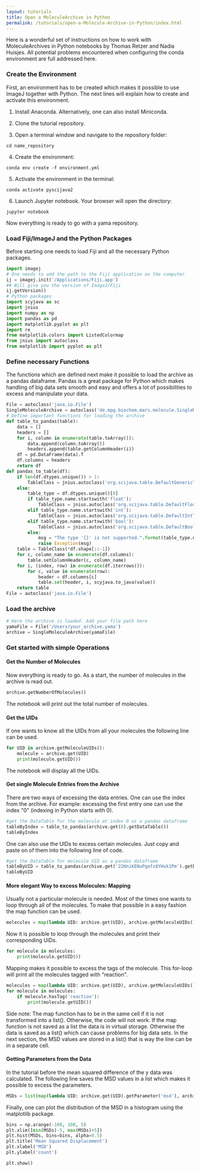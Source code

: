 ```yaml
---
layout: tutorials
title: Open a MoleculeArchive in Python
permalink: /tutorials/open-a-Molecule-Archive-in-Python/index.html
---
```


Here is a wonderful set of instructions on how to work with MoleculeArchives in Python notebooks by Thomas Retzer and Nadia Huisjes. All potential problems encountered when configuring the conda environment are full addressed here.

### Create the Environment
First, an environment has to be created which makes it possible to use ImageJ together with Python. The next lines will explain how to create and activate this environment.
1. Install Anaconda. Alternatively, one can also install Miniconda.

2. Clone the tutorial repository.

3. Open a terminal window and navigate to the repository folder:
```terminal
cd name_repository
```

4. Create the environment:
```terminal
conda env create -f environment.yml
```

5. Activate the environment in the terminal:
```terminal
conda activate pyscijava2
```

6. Launch Jupyter notebook. Your browser will open the directory:
```terminal
jupyter notebook
```
Now everything is ready to go with a yama repository.

### Load Fiji/ImageJ and the Python Packages
Before starting one needs to load Fiji and all the necessary Python packages.
```Python
import imagej
# One needs to add the path to the Fiji application on the computer
ij = imagej.init('/Applications/Fiji.app')
## Will give you the version of ImageJ/Fiji
ij.getVersion()
# Python packages
import scyjava as sc
import jnius
import numpy as np
import pandas as pd
import matplotlib.pyplot as plt
import re
from matplotlib.colors import ListedColormap
from jnius import autoclass
from matplotlib import pyplot as plt
```

### Define necessary Functions
The functions which are defined next make it possible to load the archive as a pandas dataframe. Pandas is a great package for Python which makes handling of big data sets smooth and easy and offers a lot of possibilities to excess and manipulate your data.
```Python
File = autoclass('java.io.File')
SingleMoleculeArchive = autoclass('de.mpg.biochem.mars.molecule.SingleMoleculeArchive')
# Define important functions for loading the archive
def table_to_pandas(table):
    data = []
    headers = []
    for i, column in enumerate(table.toArray()):
        data.append(column.toArray())
        headers.append(table.getColumnHeader(i))
    df = pd.DataFrame(data).T
    df.columns = headers
    return df
def pandas_to_table(df):
    if len(df.dtypes.unique()) > 1:
        TableClass = jnius.autoclass('org.scijava.table.DefaultGenericTable')
    else:
        table_type = df.dtypes.unique()[0]
        if table_type.name.startswith('float'):
            TableClass = jnius.autoclass('org.scijava.table.DefaultFloatTable')
        elif table_type.name.startswith('int'):
            TableClass = jnius.autoclass('org.scijava.table.DefaultIntTable')
        elif table_type.name.startswith('bool'):
            TableClass = jnius.autoclass('org.scijava.table.DefaultBoolTable')
        else:
            msg = "The type '{}' is not supported.".format(table_type.name)
            raise Exception(msg)
    table = TableClass(*df.shape[::-1])
    for c, column_name in enumerate(df.columns):
        table.setColumnHeader(c, column_name)
    for i, (index, row) in enumerate(df.iterrows()):
        for c, value in enumerate(row):
            header = df.columns[c]
            table.set(header, i, scyjava.to_java(value))
    return table
File = autoclass('java.io.File')
```
### Load the archive
```Python
# Here the archive is loaded. Add your file path here
yamaFile = File('/Users/your_archive.yama')
archive = SingleMoleculeArchive(yamaFile)
```
### Get started with simple Operations
#### Get the Number of Molecules
Now everything is ready to go. As a start, the number of molecules in the archive is read out.
```Python
archive.getNumberOfMolecules()
```
The notebook will print out the total number of molecules.
#### Get the UIDs
If one wants to know all the UIDs from all your molecules the following line can be used.
```Python
for UID in archive.getMoleculeUIDs():
    molecule = archive.get(UID)
    print(molecule.getUID())
```
The notebook will display all the UIDs.

#### Get single Molecule Entries from the Archive
There are two ways of excessing the data entries. One can use the index from the archive. For example: excessing the first entry one can use the index "0" (indexing in Python starts with 0).
```Python
#get the DataTable for the molecule at index 0 as a pandas dataframe
tableByIndex = table_to_pandas(archive.get(0).getDataTable())
tableByIndex
```
One can also use the UIDs to excess certain molecules. Just
copy and paste on of them into the following line of code.

```Python
#get the DataTable for molecule UID as a pandas dataframe
tableByUID = table_to_pandas(archive.get('22HniKENuPgefz6YHvk1Pm').getDataTable())
tableByUID
```
#### More elegant Way to excess Molecules: Mapping
Usually not a particular molecule is needed. Most of the times one wants to loop through all of the molecules. To make that possible in a easy fashion the map function can be used.
```Python
molecules = map(lambda UID: archive.get(UID), archive.getMoleculeUIDs())
```
Now it is possible to loop through the molecules and print their corresponding UIDs.
```Python
for molecule in molecules:
    print(molecule.getUID())    
```
Mapping makes it possible to excess the tags of the molecule. This for-loop will print all the molecules tagged with "reaction".

```Python
molecules = map(lambda UID: archive.get(UID), archive.getMoleculeUIDs())
for molecule in molecules:
    if molecule.hasTag('reaction'):
        print(molecule.getUID())
```
Side note: The map function has to be in the same cell if it is not transformed into a list(). Otherwise, the code will not work. If the map function is not saved as a list the data is in virtual storage. Otherwise the data is saved as a list() which can cause problems for big data sets. In the next section, the MSD values are stored in a list() that is way the line can be in a separate cell.

#### Getting Parameters from the Data
In the tutorial before the mean squared difference of the y data was calculated. The following line saves the MSD values in a list which makes it possible to excess the parameters.
```Python
MSDs = list(map(lambda UID: archive.get(UID).getParameter('msd'), archive.getMoleculeUIDs()))
```
Finally, one can plot the distribution of the MSD in a histogram using the matplotlib package.
```Python
bins = np.arange(-100, 100, 5)
plt.xlim([min(MSDs)-5, max(MSDs)+5])
plt.hist(MSDs, bins=bins, alpha=0.5)
plt.title('Mean Squared Displacement')
plt.xlabel('MSD')
plt.ylabel('count')

plt.show()
```
